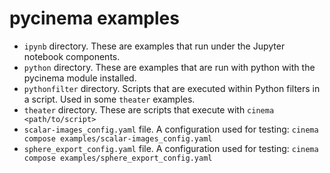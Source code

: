 # pycinema examples

- `ipynb` directory. These are examples that run under the Jupyter notebook components.
- `python` directory. These are examples that are run with python with the pycinema module installed.
- `pythonfilter` directory. Scripts that are executed within Python filters in a script. Used in some `theater` examples.
- `theater` directory. These are scripts that execute with `cinema <path/to/script>`
- `scalar-images_config.yaml` file. A configuration used for testing: `cinema compose examples/scalar-images_config.yaml` 
- `sphere_export_config.yaml` file. A configuration used for testing: `cinema compose examples/sphere_export_config.yaml`


